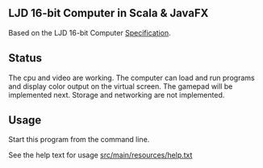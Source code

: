 LJD 16-bit Computer in Scala & JavaFX
-------------------------------------

Based on the LJD 16-bit Computer
[Specification](https://github.com/lj-ditrapani/16-bit-computer-specification).


Status
------

The cpu and video are working.
The computer can load and run programs and display color output
on the virtual screen.  The gamepad will be implemented next.
Storage and networking are not implemented.


Usage
-----

Start this program from the command line.

See the help text for usage [src/main/resources/help.txt](src/main/resources/help.txt)
